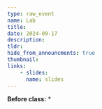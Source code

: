 ```yaml
---
type: raw_event
name: Lab
title: 
date: 2024-09-17
description: 
tldr: 
hide_from_announcments: true
thumbnail:
links:
    - slides: 
      name: slides
---
```


**Before class:**
* 

